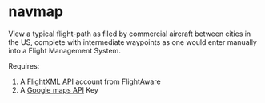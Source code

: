 # navmap

View a typical flight-path as filed by commercial aircraft between cities in the US, complete with intermediate waypoints as one would enter manually into a Flight Management System.

Requires:
1. A [FlightXML API](https://flightaware.com/commercial/flightxml/) account from FlightAware
2. A [Google maps API](https://developers.google.com/maps/documentation/javascript/get-api-key) Key
